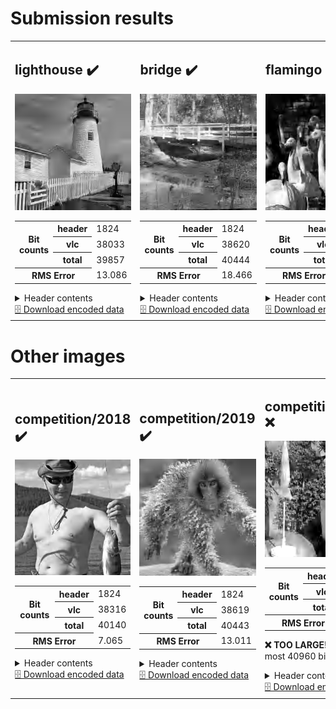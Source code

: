 <h1>Submission results</h1>

<table>
<tr>
<td>
<h2>lighthouse ✔️</h2>
<img src="./lighthouse.svg?raw=true" alt="lighthouse (output)">
<table>
<tr><th rowspan='3' scope='row'>Bit counts</th><th scope='row'>header</th><td>1824</td></tr>
<tr><th scope='row'>vlc</th><td>38033</td></tr>
<tr><th scope='row'>total</th><td>39857</td></tr>
<tr><th colspan='2' scope='row'>RMS Error</th><td>13.086</td></tr>
</table>
<details><summary>Header contents</summary><pre>
(HuffmanTable(bits=array([ 0,  1,  2,  2,  3,  8, 10, 12,  6, 10,  9, 11,  0,  0, 87,  1]), huffval=array([240,   1,   2,   3,  17,  18,  33,  49,  34,  50,  65,  81,  97,
       113, 129, 145,   4,  19,  66,  82, 161, 177, 193, 209, 225, 241,
         5,  35,  51,  98, 114, 130, 146, 162, 178, 194, 210, 242,  20,
        21,  67,  83, 115, 226,   6,  36,  52,  68,  84,  99, 131, 147,
       179, 227,   0,   7,  22,  37,  53, 100, 101, 132, 211,  23,  69,
        85, 116, 117, 148, 165, 180, 195, 228, 243,   8,   9,  10,  24,
        25,  26,  38,  39,  40,  41,  42,  54,  55,  56,  57,  58,  70,
        71,  72,  73,  74,  86,  87,  88,  89,  90, 102, 103, 104, 105,
       106, 118, 119, 120, 121, 122, 133, 134, 135, 136, 137, 138, 149,
       150, 151, 152, 153, 154, 163, 164, 166, 167, 168, 169, 170, 181,
       182, 183, 184, 185, 186, 196, 197, 198, 199, 200, 201, 202, 212,
       213, 214, 215, 216, 217, 218, 229, 230, 231, 232, 233, 234, 244,
       245, 246, 247, 248, 249, 250])), array([[ 1.539 ,  1.227 ,  1.049 ,  1.373 ,  1.018 ,  0.827 ,  1.713 ,
         1.    ],
       [ 1.908 ,  1.454 ,  1.145 ,  1.003 ,  0.894 ,  0.82  ,  1.8545,
        15.77  ],
       [ 6.508 ,  4.363 ,  2.898 ,  2.365 ,  1.983 ,  1.171 ,  1.591 ,
        15.77  ]], dtype=float16), 7.066)
</pre></details>
<a href="./lighthouse.pkl?raw=true" download>🗄️ Download encoded data</a>
</td>
<td>
<h2>bridge ✔️</h2>
<img src="./bridge.svg?raw=true" alt="bridge (output)">
<table>
<tr><th rowspan='3' scope='row'>Bit counts</th><th scope='row'>header</th><td>1824</td></tr>
<tr><th scope='row'>vlc</th><td>38620</td></tr>
<tr><th scope='row'>total</th><td>40444</td></tr>
<tr><th colspan='2' scope='row'>RMS Error</th><td>18.466</td></tr>
</table>
<details><summary>Header contents</summary><pre>
(HuffmanTable(bits=array([ 0,  1,  1,  3,  6,  9,  7,  5, 10,  5, 11, 10,  0,  1, 93,  0]), huffval=array([240,   1,   2,  17,  33,   3,  18,  49,  65,  81,  97,  34,  50,
       113, 129, 145, 161, 177, 193, 209,   4,  19,  66,  82,  98, 225,
       241,   5,  35, 114, 130, 146,  20,  51,  67,  83,  99, 162, 178,
       194, 210, 242,   6, 115, 131, 179, 226,   0,   7,   8,  21,  22,
        36,  37,  52, 147, 163, 211,  38,  53,  68, 100, 117, 148, 164,
       195, 227, 243,   9,  10,  23,  24,  25,  26,  39,  40,  41,  42,
        54,  55,  56,  57,  58,  69,  70,  71,  72,  73,  74,  84,  85,
        86,  87,  88,  89,  90, 101, 102, 103, 104, 105, 106, 116, 118,
       119, 120, 121, 122, 132, 133, 134, 135, 136, 137, 138, 149, 150,
       151, 152, 153, 154, 165, 166, 167, 168, 169, 170, 180, 181, 182,
       183, 184, 185, 186, 196, 197, 198, 199, 200, 201, 202, 212, 213,
       214, 215, 216, 217, 218, 228, 229, 230, 231, 232, 233, 234, 244,
       245, 246, 247, 248, 249, 250])), array([[ 4.42 ,  3.068,  2.592,  2.502,  2.088,  2.281,  1.661,  1.   ],
       [ 3.746,  2.441,  2.035,  1.78 ,  1.337,  1.298,  2.457, 30.12 ],
       [ 9.52 ,  5.375,  3.994,  3.607,  3.365,  2.844,  3.77 , 30.12 ]],
      dtype=float16), 3.658)
</pre></details>
<a href="./bridge.pkl?raw=true" download>🗄️ Download encoded data</a>
</td>
<td>
<h2>flamingo ✔️</h2>
<img src="./flamingo.svg?raw=true" alt="flamingo (output)">
<table>
<tr><th rowspan='3' scope='row'>Bit counts</th><th scope='row'>header</th><td>1824</td></tr>
<tr><th scope='row'>vlc</th><td>38267</td></tr>
<tr><th scope='row'>total</th><td>40091</td></tr>
<tr><th colspan='2' scope='row'>RMS Error</th><td>15.716</td></tr>
</table>
<details><summary>Header contents</summary><pre>
(HuffmanTable(bits=array([ 0,  1,  1,  3,  5,  6, 13, 15,  6,  6,  8, 13,  0,  2, 83,  0]), huffval=array([240,   1,   2,   3,  17,   4,  18,  33,  49,  65,  19,  34,  81,
        97, 113, 145,   5,  50,  66,  82,  98, 114, 129, 161, 177, 193,
       209, 225, 241,   6,  20,  35,  36,  51,  67,  83, 130, 146, 162,
       178, 194, 210, 226, 242,   7,  21,  52,  99, 115, 131,  22, 147,
       163, 179, 195, 211,   0,  37,  53,  68,  84, 100, 102, 227,   8,
        23,  24,  38,  54,  85, 116, 133, 148, 149, 196, 228, 243,   9,
        10,  25,  26,  39,  40,  41,  42,  55,  56,  57,  58,  69,  70,
        71,  72,  73,  74,  86,  87,  88,  89,  90, 101, 103, 104, 105,
       106, 117, 118, 119, 120, 121, 122, 132, 134, 135, 136, 137, 138,
       150, 151, 152, 153, 154, 164, 165, 166, 167, 168, 169, 170, 180,
       181, 182, 183, 184, 185, 186, 197, 198, 199, 200, 201, 202, 212,
       213, 214, 215, 216, 217, 218, 229, 230, 231, 232, 233, 234, 244,
       245, 246, 247, 248, 249, 250])), array([[ 5.5  ,  3.346,  2.252,  1.504,  1.629,  2.018,  6.453,  1.   ],
       [ 7.37 ,  4.656,  3.121,  2.361,  2.021,  1.235,  2.197, 47.72 ],
       [15.03 ,  9.086,  5.492,  3.654,  2.58 ,  1.768,  4.77 , 47.72 ]],
      dtype=float16), 2.842)
</pre></details>
<a href="./flamingo.pkl?raw=true" download>🗄️ Download encoded data</a>
</td>
</tr>
</table>
<h1>Other images</h1>

<table>
<tr>
<td>
<h2>competition/2018 ✔️</h2>
<img src="./competition/2018.svg?raw=true" alt="competition/2018 (output)">
<table>
<tr><th rowspan='3' scope='row'>Bit counts</th><th scope='row'>header</th><td>1824</td></tr>
<tr><th scope='row'>vlc</th><td>38316</td></tr>
<tr><th scope='row'>total</th><td>40140</td></tr>
<tr><th colspan='2' scope='row'>RMS Error</th><td>7.065</td></tr>
</table>
<details><summary>Header contents</summary><pre>
(HuffmanTable(bits=array([ 0,  2,  0,  2,  3,  9, 10,  7,  9,  9,  6, 12,  0,  2, 91,  0]), huffval=array([  1, 240,   2,  17,   3,  33,  49,   4,  18,  34,  65,  81,  97,
       113, 129, 209,   5,  19,  50,  66, 145, 161, 177, 193, 225, 241,
        20,  35,  82,  98, 114, 130, 146,   6,  21,  36,  51, 162, 178,
       194, 210, 242,   7,  52,  67,  68,  83,  99, 115, 163, 226,   0,
         8,  84, 131, 147, 179,   9,  22,  23,  53,  69, 116, 132, 148,
       195, 211, 227, 243,  10,  24,  25,  26,  37,  38,  39,  40,  41,
        42,  54,  55,  56,  57,  58,  70,  71,  72,  73,  74,  85,  86,
        87,  88,  89,  90, 100, 101, 102, 103, 104, 105, 106, 117, 118,
       119, 120, 121, 122, 133, 134, 135, 136, 137, 138, 149, 150, 151,
       152, 153, 154, 164, 165, 166, 167, 168, 169, 170, 180, 181, 182,
       183, 184, 185, 186, 196, 197, 198, 199, 200, 201, 202, 212, 213,
       214, 215, 216, 217, 218, 228, 229, 230, 231, 232, 233, 234, 244,
       245, 246, 247, 248, 249, 250])), array([[ 8.   ,  4.207,  3.07 ,  2.162,  1.805,  1.696,  1.236,  1.   ],
       [ 9.37 ,  4.926,  2.996,  2.27 ,  1.949,  1.305,  1.896, 41.22 ],
       [28.62 ,  8.586,  5.66 ,  4.29 ,  2.994,  2.385,  3.123, 41.22 ]],
      dtype=float16), 1.245)
</pre></details>
<a href="./competition/2018.pkl?raw=true" download>🗄️ Download encoded data</a>
</td>
<td>
<h2>competition/2019 ✔️</h2>
<img src="./competition/2019.svg?raw=true" alt="competition/2019 (output)">
<table>
<tr><th rowspan='3' scope='row'>Bit counts</th><th scope='row'>header</th><td>1824</td></tr>
<tr><th scope='row'>vlc</th><td>38619</td></tr>
<tr><th scope='row'>total</th><td>40443</td></tr>
<tr><th colspan='2' scope='row'>RMS Error</th><td>13.011</td></tr>
</table>
<details><summary>Header contents</summary><pre>
(HuffmanTable(bits=array([ 0,  1,  2,  2,  4,  9,  7,  4, 12,  6,  9,  9,  2,  0, 95,  0]), huffval=array([240,   1,  17,   2,  33,  18,  49,  65,  81,   3,  34,  97, 113,
       129, 145, 161, 193, 209,  19,  50,  66,  82, 177, 225, 241,   4,
        98, 130, 146,   5,  20,  35,  51,  67,  99, 114, 162, 178, 194,
       210, 226,   6,  21,  36,  83, 115, 242,   0,   7,  22,  52,  53,
       131, 147, 163, 179,   8,  23,  37,  38,  54,  68,  84, 132, 195,
       211, 227,   9,  10,  24,  25,  26,  39,  40,  41,  42,  55,  56,
        57,  58,  69,  70,  71,  72,  73,  74,  85,  86,  87,  88,  89,
        90, 100, 101, 102, 103, 104, 105, 106, 116, 117, 118, 119, 120,
       121, 122, 133, 134, 135, 136, 137, 138, 148, 149, 150, 151, 152,
       153, 154, 164, 165, 166, 167, 168, 169, 170, 180, 181, 182, 183,
       184, 185, 186, 196, 197, 198, 199, 200, 201, 202, 212, 213, 214,
       215, 216, 217, 218, 228, 229, 230, 231, 232, 233, 234, 243, 244,
       245, 246, 247, 248, 249, 250])), array([[ 2.818 ,  1.917 ,  1.6   ,  1.49  ,  0.9575,  1.14  ,  1.153 ,
         1.    ],
       [ 2.61  ,  1.759 ,  1.516 ,  1.535 ,  1.088 ,  1.578 ,  1.051 ,
        18.23  ],
       [ 5.566 ,  3.156 ,  2.11  ,  2.379 ,  1.783 ,  0.994 ,  1.7   ,
        18.23  ]], dtype=float16), 5.07)
</pre></details>
<a href="./competition/2019.pkl?raw=true" download>🗄️ Download encoded data</a>
</td>
<td>
<h2>competition/2020 ❌</h2>
<img src="./competition/2020.svg?raw=true" alt="competition/2020 (output)">
<table>
<tr><th rowspan='3' scope='row'>Bit counts</th><th scope='row'>header</th><td>1824</td></tr>
<tr><th scope='row'>vlc</th><td>46447</td></tr>
<tr><th scope='row'>total</th><td>48271</td></tr>
<tr><th colspan='2' scope='row'>RMS Error</th><td>26.963</td></tr>
</table>
<p><b>❌ TOO LARGE!</b> Must be at most 40960 bits</p>
<details><summary>Header contents</summary><pre>
(HuffmanTable(bits=array([ 0,  1,  1,  3,  6,  7, 10,  8,  7,  8,  9,  7,  7,  3, 85,  0]), huffval=array([240,   1,   2,  17,  33,   3,  18,  34,  49,  65,  81,  19,  50,
        66,  97, 113, 129, 145,   4,  35,  82,  98, 161, 177, 193, 209,
       225, 241,  20,  51,  67, 114, 130, 146, 162, 178,  52,  83,  99,
       194, 210, 226, 242,   5,  21,  22,  36,  53,  68,  84, 115,   0,
         6,  37, 131, 163, 179, 195, 211, 227,   7,  38, 100, 116, 147,
       148, 243,  39,  54,  55,  69,  70, 133, 196,   8,   9,  10,  23,
        24,  25,  26,  40,  41,  42,  56,  57,  58,  71,  72,  73,  74,
        85,  86,  87,  88,  89,  90, 101, 102, 103, 104, 105, 106, 117,
       118, 119, 120, 121, 122, 132, 134, 135, 136, 137, 138, 149, 150,
       151, 152, 153, 154, 164, 165, 166, 167, 168, 169, 170, 180, 181,
       182, 183, 184, 185, 186, 197, 198, 199, 200, 201, 202, 212, 213,
       214, 215, 216, 217, 218, 228, 229, 230, 231, 232, 233, 234, 244,
       245, 246, 247, 248, 249, 250])), array([[ 2.18 ,  1.38 ,  1.256,  1.254,  1.036,  1.06 ,  6.67 ,  1.   ],
       [ 2.43 ,  1.591,  1.384,  1.357,  1.234,  1.006,  2.47 , 25.98 ],
       [ 5.37 ,  2.36 ,  1.667,  1.973,  2.428,  1.574,  5.688, 25.98 ]],
      dtype=float16), 9.99)
</pre></details>
<a href="./competition/2020.pkl?raw=true" download>🗄️ Download encoded data</a>
</td>
<td>
<h2>competition/2021 ✔️</h2>
<img src="./competition/2021.svg?raw=true" alt="competition/2021 (output)">
<table>
<tr><th rowspan='3' scope='row'>Bit counts</th><th scope='row'>header</th><td>1824</td></tr>
<tr><th scope='row'>vlc</th><td>38267</td></tr>
<tr><th scope='row'>total</th><td>40091</td></tr>
<tr><th colspan='2' scope='row'>RMS Error</th><td>13.512</td></tr>
</table>
<details><summary>Header contents</summary><pre>
(HuffmanTable(bits=array([ 0,  1,  2,  1,  5,  9, 10,  8,  7,  9,  4, 16,  2,  0, 87,  1]), huffval=array([240,   1,   2,  17,   3,  18,  33,  49,  65,   4,  34,  50,  81,
        97, 113, 129, 145, 177,  19,  35,  66,  82,  98, 161, 193, 209,
       225, 241,   5,  20,  67, 114, 130, 146, 162, 178,  36,  51,  83,
       194, 210, 226, 242,  21,  52,  68,  99, 115, 131, 163, 211, 243,
         0,   6, 100, 116,  22,  24,  37,  38,  53,  54,  69,  84,  85,
       101, 132, 147, 179, 180, 212, 227, 148, 164,   7,   8,   9,  10,
        23,  25,  26,  39,  40,  41,  42,  55,  56,  57,  58,  70,  71,
        72,  73,  74,  86,  87,  88,  89,  90, 102, 103, 104, 105, 106,
       117, 118, 119, 120, 121, 122, 133, 134, 135, 136, 137, 138, 149,
       150, 151, 152, 153, 154, 165, 166, 167, 168, 169, 170, 181, 182,
       183, 184, 185, 186, 195, 196, 197, 198, 199, 200, 201, 202, 213,
       214, 215, 216, 217, 218, 228, 229, 230, 231, 232, 233, 234, 244,
       245, 246, 247, 248, 249, 250])), array([[ 2.42 ,  1.622,  1.296,  1.06 ,  0.995,  1.797,  6.152,  1.   ],
       [ 2.803,  1.897,  1.668,  1.482,  1.401,  1.493,  1.146, 20.75 ],
       [ 8.43 ,  4.824,  3.453,  2.791,  1.94 ,  2.465,  2.148, 20.75 ]],
      dtype=float16), 5.098)
</pre></details>
<a href="./competition/2021.pkl?raw=true" download>🗄️ Download encoded data</a>
</td>
<td>
<h2>competition/2022 ✔️</h2>
<img src="./competition/2022.svg?raw=true" alt="competition/2022 (output)">
<table>
<tr><th rowspan='3' scope='row'>Bit counts</th><th scope='row'>header</th><td>1824</td></tr>
<tr><th scope='row'>vlc</th><td>38131</td></tr>
<tr><th scope='row'>total</th><td>39955</td></tr>
<tr><th colspan='2' scope='row'>RMS Error</th><td>11.502</td></tr>
</table>
<details><summary>Header contents</summary><pre>
(HuffmanTable(bits=array([ 0,  1,  2,  1,  5,  7, 13,  9,  8,  8, 13, 11,  1,  0, 83,  0]), huffval=array([240,   1,   2,  17,   3,  18,  33,  34,  49,   4,  19,  50,  65,
        81, 129, 177,  66,  82,  97,  98, 113, 114, 130, 145, 161, 193,
       209, 225, 241,   5,  35,  67, 146, 162, 178, 194, 210, 242,   6,
        20,  36,  51,  83, 131, 147, 226,  21,  37,  52,  53,  99, 115,
       163, 195,   0,   7,   8,  22,  38,  84, 100, 116, 132, 179, 211,
       212, 227,  24,  68,  69,  85, 148, 164, 165, 180, 213, 228, 243,
       244,   9,  10,  23,  25,  26,  39,  40,  41,  42,  54,  55,  56,
        57,  58,  70,  71,  72,  73,  74,  86,  87,  88,  89,  90, 101,
       102, 103, 104, 105, 106, 117, 118, 119, 120, 121, 122, 133, 134,
       135, 136, 137, 138, 149, 150, 151, 152, 153, 154, 166, 167, 168,
       169, 170, 181, 182, 183, 184, 185, 186, 196, 197, 198, 199, 200,
       201, 202, 214, 215, 216, 217, 218, 229, 230, 231, 232, 233, 234,
       245, 246, 247, 248, 249, 250])), array([[ 2.818 ,  2.082 ,  1.811 ,  1.267 ,  0.9   ,  1.1   ,  1.394 ,
         1.    ],
       [ 3.06  ,  2.363 ,  1.779 ,  1.343 ,  1.175 ,  0.9253,  1.466 ,
        24.61  ],
       [ 6.035 ,  3.734 ,  2.822 ,  2.367 ,  1.9375,  1.4   ,  1.544 ,
        24.61  ]], dtype=float16), 4.934)
</pre></details>
<a href="./competition/2022.pkl?raw=true" download>🗄️ Download encoded data</a>
</td>
</tr>
</table>
